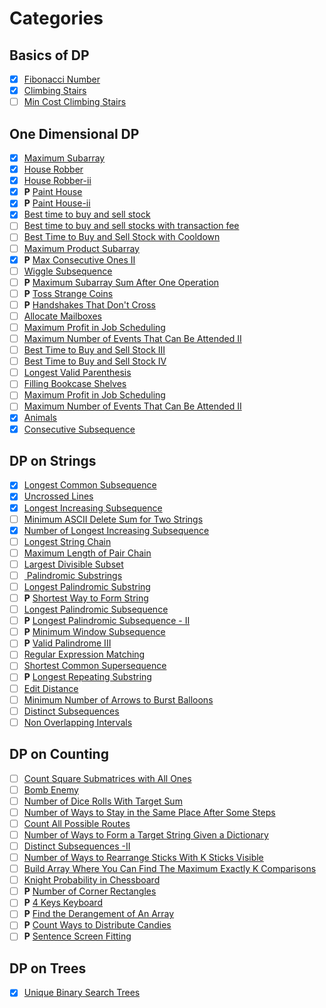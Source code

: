 # Categories

## Basics of DP

- [x] [Fibonacci Number](https://leetcode.com/problems/fibonacci-number/)
- [x] [Climbing Stairs](https://leetcode.com/problems/climbing-stairs)
- [ ] [Min Cost Climbing Stairs](https://leetcode.com/problems/min-cost-climbing-stairs/)

## One Dimensional DP

- [x] [Maximum Subarray](https://leetcode.com/problems/maximum-subarray/)
- [x] [House Robber](https://leetcode.com/problems/house-robber/)
- [x] [House Robber-ii](https://leetcode.com/problems/house-robber-ii/)
- [x] **P** [Paint House](https://leetcode.com/problems/paint-house/)
- [x] **P** [Paint House-ii](https://leetcode.com/problems/paint-house-ii/)
- [x] [Best time to buy and sell stock](https://leetcode.com/problems/best-time-to-buy-and-sell-stock/)
- [ ] [Best time to buy and sell stocks with transaction fee](https://leetcode.com/problems/best-time-to-buy-and-sell-stock-with-transaction-fee/)
- [ ] [Best Time to Buy and Sell Stock with Cooldown](https://leetcode.com/problems/best-time-to-buy-and-sell-stock-with-cooldown/)
- [ ] [Maximum Product Subarray](https://leetcode.com/problems/maximum-product-subarray/)
- [x] **P** [Max Consecutive Ones II](https://leetcode.com/problems/max-consecutive-ones-ii/description/)
- [ ] [Wiggle Subsequence](https://leetcode.com/problems/wiggle-subsequence/)
- [ ] **P** [Maximum Subarray Sum After One Operation](https://leetcode.com/problems/maximum-subarray-sum-after-one-operation/)
- [ ] **P** [Toss Strange Coins](https://leetcode.com/problems/toss-strange-coins/)
- [ ] **P** [Handshakes That Don't Cross](https://leetcode.com/problems/handshakes-that-dont-cross/description/)
- [ ] [Allocate Mailboxes](https://leetcode.com/problems/allocate-mailboxes)
- [ ] [Maximum Profit in Job Scheduling](https://leetcode.com/problems/maximum-profit-in-job-scheduling/)
- [ ] [Maximum Number of Events That Can Be Attended II](https://leetcode.com/problems/maximum-number-of-events-that-can-be-attended-ii/)
- [ ] [Best Time to Buy and Sell Stock III](https://leetcode.com/problems/best-time-to-buy-and-sell-stock-iii/)
- [ ] [Best Time to Buy and Sell Stock IV](https://leetcode.com/problems/best-time-to-buy-and-sell-stock-iv/)
- [ ] [Longest Valid Parenthesis](https://leetcode.com/problems/longest-valid-parentheses/)
- [ ] [Filling Bookcase Shelves](https://leetcode.com/problems/filling-bookcase-shelves/)
- [ ] [Maximum Profit in Job Scheduling](https://leetcode.com/problems/maximum-profit-in-job-scheduling/)
- [ ] [Maximum Number of Events That Can Be Attended II](https://leetcode.com/problems/maximum-number-of-events-that-can-be-attended-ii/)
- [x] [Animals](https://codeforces.com/contest/35/)
- [x] [Consecutive Subsequence](https://codeforces.com/problemset/problem/977/F)

## DP on Strings

- [x] [Longest Common Subsequence](https://leetcode.com/problems/longest-common-subsequence/)
- [x] [Uncrossed Lines](https://leetcode.com/problems/uncrossed-lines/)
- [x] [Longest Increasing Subsequence](https://leetcode.com/problems/longest-increasing-subsequence/)
- [ ] [Minimum ASCII Delete Sum for Two Strings](https://leetcode.com/problems/minimum-ascii-delete-sum-for-two-strings/)
- [x] [Number of Longest Increasing Subsequence](https://leetcode.com/problems/number-of-longest-increasing-subsequence/)
- [ ] [Longest String Chain](https://leetcode.com/problems/longest-string-chain/description/)
- [ ] [Maximum Length of Pair Chain](https://leetcode.com/problems/maximum-length-of-pair-chain/)
- [ ] [Largest Divisible Subset](https://leetcode.com/problems/largest-divisible-subset/)
- [ ] [ Palindromic Substrings](https://leetcode.com/problems/palindromic-substrings/)
- [ ] [Longest Palindromic Substring](https://leetcode.com/problems/longest-palindromic-substring/)
- [ ] **P** [Shortest Way to Form String](https://leetcode.com/problems/shortest-way-to-form-string/)
- [ ] [Longest Palindromic Subsequence](https://leetcode.com/problems/longest-palindromic-subsequence/)
- [ ] **P** [Longest Palindromic Subsequence - II](https://leetcode.com/problems/longest-palindromic-subsequence-ii/)
- [ ] **P** [Minimum Window Subsequence](https://leetcode.com/problems/minimum-window-subsequence/)
- [ ] **P** [Valid Palindrome III](https://leetcode.com/problems/valid-palindrome-iii/)
- [ ] [Regular Expression Matching](https://leetcode.com/problems/regular-expression-matching/)
- [ ] [Shortest Common Supersequence](https://leetcode.com/problems/shortest-common-supersequence/)
- [ ] **P** [Longest Repeating Substring](https://leetcode.com/problems/longest-repeating-substring/)
- [ ] [Edit Distance](https://leetcode.com/problems/edit-distance/)
- [ ] [Minimum Number of Arrows to Burst Balloons](https://leetcode.com/problems/minimum-number-of-arrows-to-burst-balloons/)
- [ ] [Distinct Subsequences](https://leetcode.com/problems/distinct-subsequences/)
- [ ] [Non Overlapping Intervals](https://leetcode.com/problems/non-overlapping-intervals/)

## DP on Counting

- [ ] [Count Square Submatrices with All Ones](https://leetcode.com/problems/count-square-submatrices-with-all-ones/)
- [ ] [Bomb Enemy](https://leetcode.com/problems/bomb-enemy/)
- [ ] [Number of Dice Rolls With Target Sum](https://leetcode.com/problems/number-of-dice-rolls-with-target-sum/)
- [ ] [Number of Ways to Stay in the Same Place After Some Steps](https://leetcode.com/problems/number-of-ways-to-stay-in-the-same-place-after-some-steps/)
- [ ] [Count All Possible Routes](https://leetcode.com/problems/count-all-possible-routes/)
- [ ] [Number of Ways to Form a Target String Given a Dictionary](https://leetcode.com/problems/number-of-ways-to-form-a-target-string-given-a-dictionary/)
- [ ] [Distinct Subsequences -II](https://leetcode.com/problems/distinct-subsequences-ii/)
- [ ] [Number of Ways to Rearrange Sticks With K Sticks Visible](https://leetcode.com/problems/number-of-ways-to-rearrange-sticks-with-k-sticks-visible/)
- [ ] [Build Array Where You Can Find The Maximum Exactly K Comparisons](https://leetcode.com/problems/build-array-where-you-can-find-the-maximum-exactly-k-comparisons/)
- [ ] [Knight Probability in Chessboard](https://leetcode.com/problems/knight-probability-in-chessboard/)
- [ ] **P** [Number of Corner Rectangles](https://leetcode.com/problems/number-of-corner-rectangles/)
- [ ] **P** [4 Keys Keyboard](https://leetcode.com/problems/4-keys-keyboard/)
- [ ] **P** [Find the Derangement of An Array](https://leetcode.com/problems/find-the-derangement-of-an-array/)
- [ ] **P** [Count Ways to Distribute Candies](https://leetcode.com/problems/count-ways-to-distribute-candies/)
- [ ] **P** [Sentence Screen Fitting](https://leetcode.com/problems/sentence-screen-fitting/)

## DP on Trees

- [x] [Unique Binary Search Trees](https://leetcode.com/problems/unique-binary-search-trees/description/)
